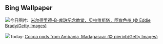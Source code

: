 ## Bing Wallpaper
![](https://www.bing.com/th?id=OHR.CooperChapel_ZH-CN1150924688_UHD.jpg&w=1000)今日图片: &nbsp;[米尔德里德-B-库珀纪念教堂，贝拉维斯塔，阿肯色州 (© Eddie Brady/Getty Images)](https://www.bing.com/th?id=OHR.CooperChapel_ZH-CN1150924688_UHD.jpg)
<br><br/>
![](https://www.bing.com/th?id=OHR.CocoaPods_EN-US2252740906_UHD.jpg&w=1000)Today: [Cocoa pods from Ambanja, Madagascar (© pierivb/Getty Images)](https://www.bing.com/th?id=OHR.CocoaPods_EN-US2252740906_UHD.jpg)
<br><br/>
